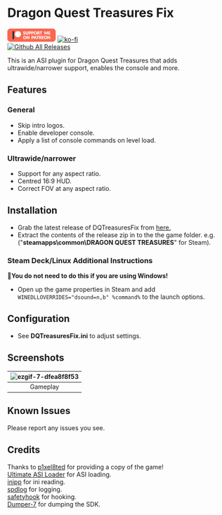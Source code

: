 # Dragon Quest Treasures Fix
[![Patreon-Button](https://raw.githubusercontent.com/Lyall/DQTreasuresFix/refs/heads/master/.github/Patreon-Button.png)](https://www.patreon.com/Wintermance) [![ko-fi](https://ko-fi.com/img/githubbutton_sm.svg)](https://ko-fi.com/W7W01UAI9)<br />
[![Github All Releases](https://img.shields.io/github/downloads/Lyall/DQTreasuresFix/total.svg)](https://github.com/Lyall/DQTreasuresFix/releases)

This is an ASI plugin for Dragon Quest Treasures that adds ultrawide/narrower support, enables the console and more.

## Features
### General
- Skip intro logos.
- Enable developer console.
- Apply a list of console commands on level load.

### Ultrawide/narrower
- Support for any aspect ratio.
- Centred 16:9 HUD.
- Correct FOV at any aspect ratio.

## Installation
- Grab the latest release of DQTreasuresFix from [here.](https://github.com/Lyall/DQTreasuresFix/releases)
- Extract the contents of the release zip in to the the game folder.
e.g. ("**steamapps\common\DRAGON QUEST TREASURES**" for Steam).

### Steam Deck/Linux Additional Instructions
🚩**You do not need to do this if you are using Windows!**
- Open up the game properties in Steam and add `WINEDLLOVERRIDES="dsound=n,b" %command%` to the launch options.

## Configuration
- See **DQTreasuresFix.ini** to adjust settings.

## Screenshots

| ![ezgif-7-dfea8f8f53](https://github.com/user-attachments/assets/901c07ce-bcf0-406c-9a4e-3ce25d02441d) |
|:--------------------------:|
| Gameplay |

## Known Issues
Please report any issues you see.

## Credits
Thanks to [p1xel8ted](https://github.com/p1xel8ted) for providing a copy of the game! <br />
[Ultimate ASI Loader](https://github.com/ThirteenAG/Ultimate-ASI-Loader) for ASI loading. <br />
[inipp](https://github.com/mcmtroffaes/inipp) for ini reading. <br />
[spdlog](https://github.com/gabime/spdlog) for logging. <br />
[safetyhook](https://github.com/cursey/safetyhook) for hooking.<br />
[Dumper-7](https://github.com/Encryqed/Dumper-7) for dumping the SDK.
